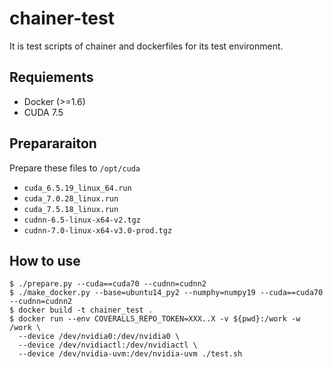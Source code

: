 # chainer-test

It is test scripts of chainer and dockerfiles for its test environment.


## Requiements

- Docker (>=1.6)
- CUDA 7.5

## Prepararaiton

Prepare these files to ```/opt/cuda```

- ```cuda_6.5.19_linux_64.run```
- ```cuda_7.0.28_linux.run```
- ```cuda_7.5.18_linux.run```
- ```cudnn-6.5-linux-x64-v2.tgz```
- ```cudnn-7.0-linux-x64-v3.0-prod.tgz```

## How to use

```
$ ./prepare.py --cuda==cuda70 --cudnn=cudnn2
$ ./make_docker.py --base=ubuntu14_py2 --numphy=numpy19 --cuda==cuda70 --cudnn=cudnn2
$ docker build -t chainer_test .
$ docker run --env COVERALLS_REPO_TOKEN=XXX..X -v ${pwd}:/work -w /work \
  --device /dev/nvidia0:/dev/nvidia0 \
  --device /dev/nvidiactl:/dev/nvidiactl \
  --device /dev/nvidia-uvm:/dev/nvidia-uvm ./test.sh
```
